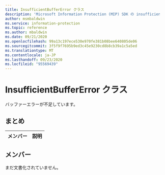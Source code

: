 ```yaml
---
title: InsufficientBufferError クラス
description: 'Microsoft Information Protection (MIP) SDK の insufficientbuffererror:: undefined クラスを文書にします。'
author: msmbaldwin
ms.service: information-protection
ms.topic: reference
ms.author: mbaldwin
ms.date: 09/21/2020
ms.openlocfilehash: 99a13c197ece530e970fe381b08bee640805de06
ms.sourcegitcommit: 3f5f9f7695b9ed3c45e9230cd8b8cb39a1c5a5ed
ms.translationtype: MT
ms.contentlocale: ja-JP
ms.lasthandoff: 09/23/2020
ms.locfileid: "95569439"
---
```

# <a name="class-insufficientbuffererror"></a>InsufficientBufferError クラス 
バッファーエラーが不足しています。
  
## <a name="summary"></a>まとめ
 メンバー                        | 説明                                
--------------------------------|---------------------------------------------
  
## <a name="members"></a>メンバー
まだ文書化されていません。
